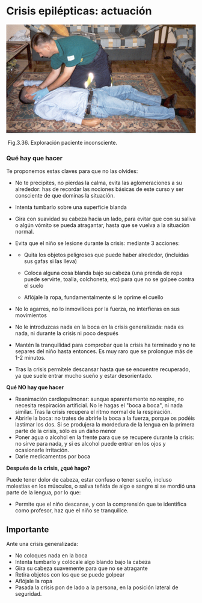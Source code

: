 # Crisis epilépticas: actuación


![Curso Soporte Vital. Dr. Aguaviva](img/M3_U6_epilpesia_PLS.jpg)


 Fig.3.36. Exploración paciente inconsciente.

### **Qué hay que hacer**

Te proponemos estas claves para que no las olvides:

*   No te precipites, no pierdas la calma, evita las aglomeraciones a su alrededor: has de recordar las nociones básicas de este curso y ser consciente de que dominas la situación.
*   Intenta tumbarlo sobre una superficie blanda
*   Gira con suavidad su cabeza hacia un lado, para evitar que con su saliva o algún vómito se pueda atragantar, hasta que se vuelva a la situación normal.
*   Evita que el niño se lesione durante la crisis: mediante 3 acciones:

*   *   Quita los objetos peligrosos que puede haber alrededor, (incluidas sus gafas si las lleva)
        
    *   Coloca alguna cosa blanda bajo su cabeza (una prenda de ropa puede servirte, toalla, colchoneta, etc) para que no se golpee contra el suelo
        
    *   Aflójale la ropa, fundamentalmente si le oprime el cuello
        
*   No lo agarres, no lo inmovilices por la fuerza, no interfieras en sus movimientos
    
*   No le introduzcas nada en la boca en la crisis generalizada: nada es nada, ni durante la crisis ni poco después
    
*   Mantén la tranquilidad para comprobar que la crisis ha terminado y no te separes del niño hasta entonces. Es muy raro que se prolongue más de 1-2 minutos.
    
*   Tras la crisis permítele descansar hasta que se encuentre recuperado, ya que suele entrar mucho sueño y estar desorientado.
    

**Qué NO hay que hacer**

*   Reanimación cardiopulmonar: aunque aparentemente no respire, no necesita respiración artificial. No le hagas el "boca a boca", ni nada similar. Tras la crisis recupera el ritmo normal de la respiración.
*   Abrirle la boca: no trates de abrirle la boca a la fuerza, porque os podéis lastimar los dos. Si se produjera la mordedura de la lengua en la primera parte de la crisis, sólo es un daño menor
*   Poner agua o alcohol en la frente para que se recupere durante la crisis: no sirve para nada, y si es alcohol puede entrar en los ojos y ocasionarle irritación.
*   Darle medicamentos por boca

  
**Después de la crisis, ¿qué hago?**

Puede tener dolor de cabeza, estar confuso o tener sueño, incluso molestias en los músculos, o saliva teñida de algo e sangre si se mordió una parte de la lengua, por lo que:

*   Permite que el niño descanse, y con la comprensión que te identifica como profesor, haz que el niño se tranquilice.

## Importante

Ante una crisis generalizada:

*   No coloques nada en la boca
*   Intenta tumbarlo y colócale algo blando bajo la cabeza
*   Gira su cabeza suavemente para que no se atragante
*   Retira objetos con los que se puede golpear
*   Aflójale la ropa
*   Pasada la crisis pon de lado a la persona, en la posición lateral de seguridad.

